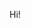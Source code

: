 Hi!


<!---
dkoevoet/dkoevoet is a ✨ special ✨ repository because its `README.md` (this file) appears on your GitHub profile.
You can click the Preview link to take a look at your changes.

Hi! I'm interested in cognitive neuroscience. I'll put up my code on here so it's accessible for everyone.

I am currently a PhD candidate at Utrecht University (https://www.uu.nl/staff/DKoevoet). 

--->
